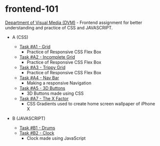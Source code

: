 # frontend-101

[Department of Visual Media (DVM)](https://github.com/dvm-bitspilani) - Frontend assignment for better understanding and practice of CSS and JAVASCRIPT.

* A (CSS)
  - [Task #A1 - Grid](https://chirag-singhal.github.io/frontend-101/SetA/A1.html)
     - Practice of Responsive CSS Flex Box
  - [Task #A2 - Incomplete Grid](https://chirag-singhal.github.io/frontend-101/SetA/A2.html)
     - Practice of Responsive CSS Flex Box
  - [Task #A3 - Trippy Grid](https://chirag-singhal.github.io/frontend-101/SetA/A3.html)
     - Practice of Responsive CSS Flex Box
  - [Task #A4 - Nav Bar](https://chirag-singhal.github.io/frontend-101/SetA/A4.html)
     - Making a responsive Navigation 
  - [Task #A5 - 3D Buttons](https://chirag-singhal.github.io/frontend-101/SetA/A5.html)
     - 3D Buttons made using CSS
  - [Task #A7 - The X Factor](https://chirag-singhal.github.io/frontend-101/SetA/A7.html)
     - CSS Gradients used to create home screen wallpaper of iPhone X

* B (JAVASCRIPT)
  - [Task #B1 - Drums](https://chirag-singhal.github.io/frontend-101/SetB/B1.html)
  - [Task #B2 - Clock](https://chirag-singhal.github.io/frontend-101/SetB/B2.html)
     - Clock made using JavaScript
